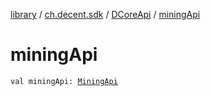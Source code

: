 [library](../../index.md) / [ch.decent.sdk](../index.md) / [DCoreApi](index.md) / [miningApi](./mining-api.md)

# miningApi

`val miningApi: `[`MiningApi`](../../ch.decent.sdk.api/-mining-api/index.md)